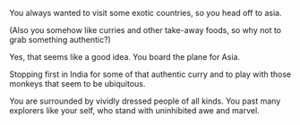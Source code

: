 You always wanted to visit some exotic countries,
so you head off to asia.

(Also you somehow like curries and other take-away foods,
so why not to grab something authentic?)

Yes, that seems like a good idea. You board the plane for Asia.

Stopping first in India for some of that authentic curry and to play with those
monkeys that seem to be ubiquitous. 

You are surrounded by vividly dressed people of all kinds. You past many
explorers like your self, who stand with uninhibited awe and marvel.






















































